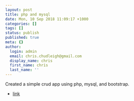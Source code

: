 ```yaml
---
layout: post
title: php and mysql
date: Mon, 10 Sep 2018 11:09:17 +1000
categories: []
tags: []
status: publish
published: true
meta: {}
author:
  login: admin
  email: chris.chudleigh@gmail.com
  display_name: chris
  first_name: chris
  last_name: ''
---
```

Created a simple crud app using php, mysql, and bootstrap.

* [link](Http://www.chrischudleigh.net/lab/list-movies.php)




